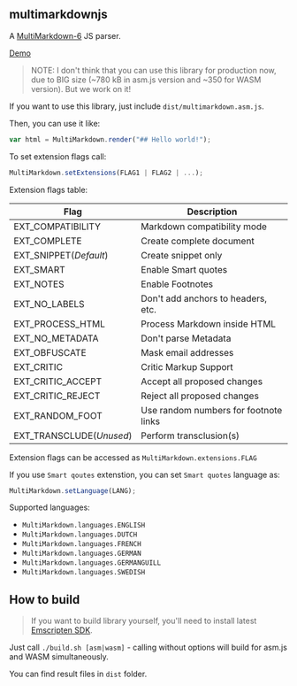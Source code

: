 ## multimarkdownjs
A [MultiMarkdown-6](https://en.wikipedia.org/wiki/MultiMarkdown) JS parser.

[Demo](https://strelok2012.github.io/multimarkdownjs)

> NOTE: I don't think that you can use this library for production now, due to BIG size (~780 kB in asm.js version and ~350 for WASM version). But we work on it!

If you want to use this library, just include `dist/multimarkdown.asm.js`.

Then, you can use it like:
```javascript
var html = MultiMarkdown.render("## Hello world!");
```
To set extension flags call:
```javascript
MultiMarkdown.setExtensions(FLAG1 | FLAG2 | ...);
```
Extension flags table:

| Flag | Description |
| --- | --- |
|EXT_COMPATIBILITY|Markdown compatibility mode|
|EXT_COMPLETE|Create complete document|
|EXT_SNIPPET(*Default*)|Create snippet only|
|EXT_SMART|Enable Smart quotes|
|EXT_NOTES|Enable Footnotes|
|EXT_NO_LABELS|Don't add anchors to headers, etc.|
|EXT_PROCESS_HTML|Process Markdown inside HTML|
|EXT_NO_METADATA|Don't parse Metadata|
|EXT_OBFUSCATE|Mask email addresses|
|EXT_CRITIC|Critic Markup Support|
|EXT_CRITIC_ACCEPT|Accept all proposed changes|
|EXT_CRITIC_REJECT|Reject all proposed changes|
|EXT_RANDOM_FOOT|Use random numbers for footnote links|
|EXT_TRANSCLUDE(*Unused*)|Perform transclusion(s)|

Extension flags can be accessed as `MultiMarkdown.extensions.FLAG`

If you use `Smart qoutes` extenstion, you can set `Smart quotes` language as:
```javascript
MultiMarkdown.setLanguage(LANG);
```
Supported languages:

* `MultiMarkdown.languages.ENGLISH`
* `MultiMarkdown.languages.DUTCH`
* `MultiMarkdown.languages.FRENCH`
* `MultiMarkdown.languages.GERMAN`
* `MultiMarkdown.languages.GERMANGUILL`
* `MultiMarkdown.languages.SWEDISH`

## How to build
> If you want to build library yourself, you'll need to install latest [Emscripten SDK](https://kripken.github.io/emscripten-site/docs/getting_started/downloads.html#linux-and-mac-os-x).

Just call `./build.sh [asm|wasm]` - calling without options will build for asm.js and WASM simultaneously.

You can find result files in `dist` folder.



